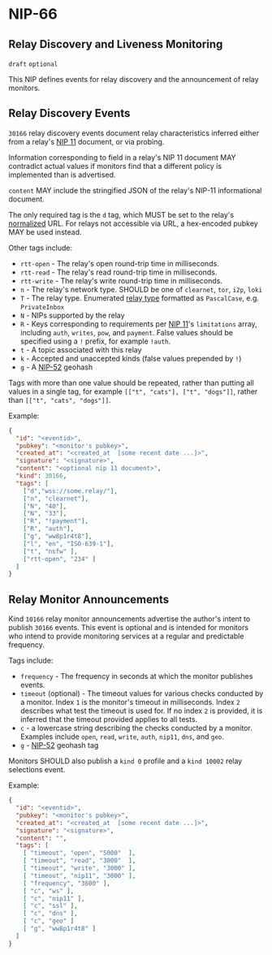 NIP-66
======

Relay Discovery and Liveness Monitoring
-------------------

`draft` `optional`

This NIP defines events for relay discovery and the announcement of relay monitors.

## Relay Discovery Events

`30166` relay discovery events document relay characteristics inferred either from a relay's [NIP 11](https://github.com/nostr-protocol/nips/blob/master/11.md) document, or via probing.

Information corresponding to field in a relay's NIP 11 document MAY contradict actual values if monitors find that a different policy is implemented than is advertised.

`content` MAY include the stringified JSON of the relay's NIP-11 informational document.

The only required tag is the `d` tag, which MUST be set to the relay's [normalized](https://datatracker.ietf.org/doc/html/rfc3986#section-6) URL. For relays not accessible via URL, a hex-encoded pubkey MAY be used instead.

Other tags include:

- `rtt-open` - The relay's open round-trip time in milliseconds.
- `rtt-read` - The relay's read round-trip time in milliseconds.
- `rtt-write` - The relay's write round-trip time in milliseconds.
- `n` - The relay's network type. SHOULD be one of `clearnet`, `tor`, `i2p`, `loki`
- `T` - The relay type. Enumerated [relay type](https://github.com/nostr-protocol/nips/issues/1282) formatted as `PascalCase`, e.g. `PrivateInbox`
- `N` - NIPs supported by the relay
- `R` - Keys corresponding to requirements per [NIP 11](https://github.com/nostr-protocol/nips/blob/master/11.md)'s `limitations` array, including `auth`, `writes`, `pow`, and `payment`. False values should be specified using a `!` prefix, for example `!auth`.
- `t` - A topic associated with this relay
- `k` - Accepted and unaccepted kinds (false values prepended by `!`) 
- `g` - A [NIP-52](https://github.com/nostr-protocol/nips/blob/master/52.md) geohash

Tags with more than one value should be repeated, rather than putting all values in a single tag, for example `[["t", "cats"], ["t", "dogs"]]`, rather than `[["t", "cats", "dogs"]]`.

Example:

```json
{
  "id": "<eventid>",
  "pubkey": "<monitor's pubkey>",
  "created_at": "<created_at  [some recent date ...]>",
  "signature": "<signature>",
  "content": "<optional nip 11 document>",
  "kind": 30166,
  "tags": [
    ["d","wss://some.relay/"],
    ["n", "clearnet"],
    ["N", "40"],
    ["N", "33"],
    ["R", "!payment"],
    ["R", "auth"],
    ["g", "ww8p1r4t8"],
    ["l", "en", "ISO-639-1"],
    ["t", "nsfw" ],
    ["rtt-open", "234" ]
  ]
}
```

## Relay Monitor Announcements

Kind `10166` relay monitor announcements advertise the author's intent to publish `30166` events. This event is optional and is intended for monitors who intend to provide monitoring services at a regular and predictable frequency.

Tags include:

- `frequency` - The frequency in seconds at which the monitor publishes events.
- `timeout` (optional) - The timeout values for various checks conducted by a monitor. Index `1` is the monitor's timeout in milliseconds. Index `2` describes what test the timeout is used for. If no index `2` is provided, it is inferred that the timeout provided applies to all tests.
- `c` - a lowercase string describing the checks conducted by a monitor. Examples include `open`, `read`, `write`, `auth`, `nip11`, `dns`, and `geo`.
- `g` - [NIP-52](https://github.com/nostr-protocol/nips/blob/master/11.md) geohash tag

Monitors SHOULD also publish a `kind 0` profile and a `kind 10002` relay selections event.

Example:

```json
{
  "id": "<eventid>",
  "pubkey": "<monitor's pubkey>",
  "created_at": "<created_at  [some recent date ...]>",
  "signature": "<signature>",
  "content": "",
  "tags": [
    [ "timeout", "open", "5000"  ],
    [ "timeout", "read", "3000"  ],
    [ "timeout", "write", "3000" ],
    [ "timeout", "nip11", "3000" ],
    [ "frequency", "3600" ],
    [ "c", "ws" ],
    [ "c", "nip11" ],
    [ "c", "ssl" ],
    [ "c", "dns" ],
    [ "c", "geo" ]
    [ "g", "ww8p1r4t8" ]
  ]
}
```
